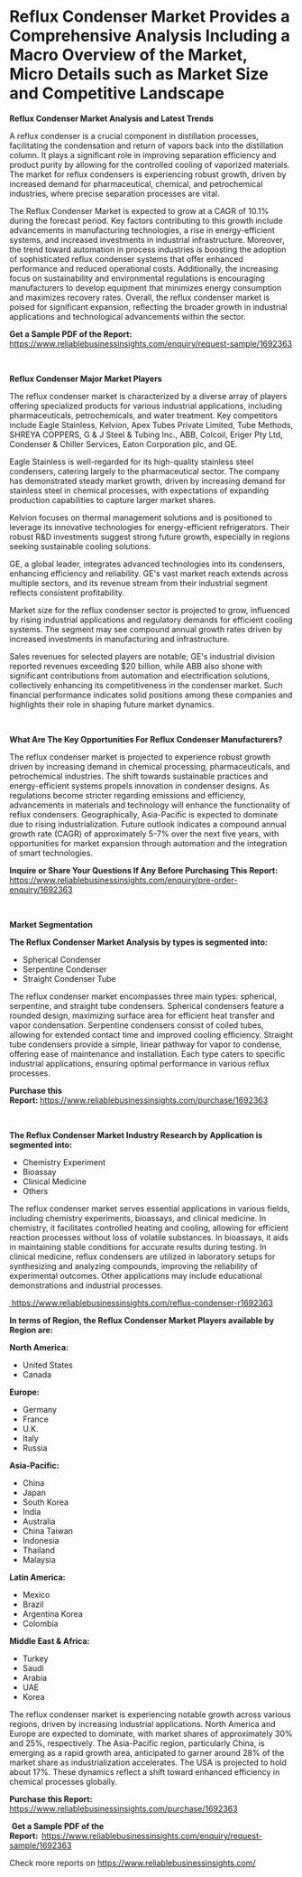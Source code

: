 <p><h1>Reflux Condenser Market Provides a Comprehensive Analysis Including a Macro Overview of the Market, Micro Details such as Market Size and Competitive Landscape</h1></p><p><strong>Reflux Condenser Market Analysis and Latest Trends</strong></p>
<p><p>A reflux condenser is a crucial component in distillation processes, facilitating the condensation and return of vapors back into the distillation column. It plays a significant role in improving separation efficiency and product purity by allowing for the controlled cooling of vaporized materials. The market for reflux condensers is experiencing robust growth, driven by increased demand for pharmaceutical, chemical, and petrochemical industries, where precise separation processes are vital. </p><p>The Reflux Condenser Market is expected to grow at a CAGR of 10.1% during the forecast period. Key factors contributing to this growth include advancements in manufacturing technologies, a rise in energy-efficient systems, and increased investments in industrial infrastructure. Moreover, the trend toward automation in process industries is boosting the adoption of sophisticated reflux condenser systems that offer enhanced performance and reduced operational costs. Additionally, the increasing focus on sustainability and environmental regulations is encouraging manufacturers to develop equipment that minimizes energy consumption and maximizes recovery rates. Overall, the reflux condenser market is poised for significant expansion, reflecting the broader growth in industrial applications and technological advancements within the sector.</p></p>
<p><strong>Get a Sample PDF of the Report:&nbsp;</strong> <a href="https://www.reliablebusinessinsights.com/enquiry/request-sample/1692363?utm_campaign=3177&utm_medium=2&utm_source=Github&utm_content=ia&utm_term=27032025&utm_id=reflux-condenser">https://www.reliablebusinessinsights.com/enquiry/request-sample/1692363</a></p>
<p>&nbsp;</p>
<p><strong>Reflux Condenser Major Market Players</strong></p>
<p><p>The reflux condenser market is characterized by a diverse array of players offering specialized products for various industrial applications, including pharmaceuticals, petrochemicals, and water treatment. Key competitors include Eagle Stainless, Kelvion, Apex Tubes Private Limited, Tube Methods, SHREYA COPPERS, G & J Steel & Tubing Inc., ABB, Colcoil, Eriger Pty Ltd, Condenser & Chiller Services, Eaton Corporation plc, and GE.</p><p>Eagle Stainless is well-regarded for its high-quality stainless steel condensers, catering largely to the pharmaceutical sector. The company has demonstrated steady market growth, driven by increasing demand for stainless steel in chemical processes, with expectations of expanding production capabilities to capture larger market shares.</p><p>Kelvion focuses on thermal management solutions and is positioned to leverage its innovative technologies for energy-efficient refrigerators. Their robust R&D investments suggest strong future growth, especially in regions seeking sustainable cooling solutions. </p><p>GE, a global leader, integrates advanced technologies into its condensers, enhancing efficiency and reliability. GE's vast market reach extends across multiple sectors, and its revenue stream from their industrial segment reflects consistent profitability.</p><p>Market size for the reflux condenser sector is projected to grow, influenced by rising industrial applications and regulatory demands for efficient cooling systems. The segment may see compound annual growth rates driven by increased investments in manufacturing and infrastructure.</p><p>Sales revenues for selected players are notable; GE's industrial division reported revenues exceeding $20 billion, while ABB also shone with significant contributions from automation and electrification solutions, collectively enhancing its competitiveness in the condenser market. Such financial performance indicates solid positions among these companies and highlights their role in shaping future market dynamics.</p></p>
<p>&nbsp;</p>
<p><strong>What Are The Key Opportunities For Reflux Condenser Manufacturers?</strong></p>
<p><p>The reflux condenser market is projected to experience robust growth driven by increasing demand in chemical processing, pharmaceuticals, and petrochemical industries. The shift towards sustainable practices and energy-efficient systems propels innovation in condenser designs. As regulations become stricter regarding emissions and efficiency, advancements in materials and technology will enhance the functionality of reflux condensers. Geographically, Asia-Pacific is expected to dominate due to rising industrialization. Future outlook indicates a compound annual growth rate (CAGR) of approximately 5-7% over the next five years, with opportunities for market expansion through automation and the integration of smart technologies.</p></p>
<p><strong>Inquire or Share Your Questions If Any Before Purchasing This Report:</strong> <a href="https://www.reliablebusinessinsights.com/enquiry/pre-order-enquiry/1692363?utm_campaign=3177&utm_medium=2&utm_source=Github&utm_content=ia&utm_term=27032025&utm_id=reflux-condenser">https://www.reliablebusinessinsights.com/enquiry/pre-order-enquiry/1692363</a></p>
<p>&nbsp;</p>
<p><strong>Market Segmentation</strong></p>
<p><strong>The Reflux Condenser Market Analysis by types is segmented into:</strong></p>
<p><ul><li>Spherical Condenser</li><li>Serpentine Condenser</li><li>Straight Condenser Tube</li></ul></p>
<p><p>The reflux condenser market encompasses three main types: spherical, serpentine, and straight tube condensers. Spherical condensers feature a rounded design, maximizing surface area for efficient heat transfer and vapor condensation. Serpentine condensers consist of coiled tubes, allowing for extended contact time and improved cooling efficiency. Straight tube condensers provide a simple, linear pathway for vapor to condense, offering ease of maintenance and installation. Each type caters to specific industrial applications, ensuring optimal performance in various reflux processes.</p></p>
<p><strong>Purchase this Report:&nbsp;</strong><a href="https://www.reliablebusinessinsights.com/purchase/1692363?utm_campaign=3177&utm_medium=2&utm_source=Github&utm_content=ia&utm_term=27032025&utm_id=reflux-condenser">https://www.reliablebusinessinsights.com/purchase/1692363</a></p>
<p>&nbsp;</p>
<p><strong>The Reflux Condenser Market Industry Research by Application is segmented into:</strong></p>
<p><ul><li>Chemistry Experiment</li><li>Bioassay</li><li>Clinical Medicine</li><li>Others</li></ul></p>
<p><p>The reflux condenser market serves essential applications in various fields, including chemistry experiments, bioassays, and clinical medicine. In chemistry, it facilitates controlled heating and cooling, allowing for efficient reaction processes without loss of volatile substances. In bioassays, it aids in maintaining stable conditions for accurate results during testing. In clinical medicine, reflux condensers are utilized in laboratory setups for synthesizing and analyzing compounds, improving the reliability of experimental outcomes. Other applications may include educational demonstrations and industrial processes.</p></p>
<p><a href="https://www.reliablebusinessinsights.com/reflux-condenser-r1692363?utm_campaign=3177&utm_medium=2&utm_source=Github&utm_content=ia&utm_term=27032025&utm_id=reflux-condenser">&nbsp;https://www.reliablebusinessinsights.com/reflux-condenser-r1692363</a></p>
<p><strong>In terms of Region, the Reflux Condenser Market Players available by Region are:</strong></p>
<p>
    <p> <strong> North America: </strong>
        <ul>
            <li>United States</li>
            <li>Canada</li>
        </ul>
        </p> 
    <p> <strong> Europe: </strong>
        <ul>
            <li>Germany</li>
            <li>France</li>
            <li>U.K.</li>
            <li>Italy</li>
            <li>Russia</li>
        </ul>
        </p> 
    <p> <strong> Asia-Pacific: </strong>
        <ul>
            <li>China</li>
            <li>Japan</li>
            <li>South Korea</li>
            <li>India</li>
            <li>Australia</li>
            <li>China Taiwan</li>
            <li>Indonesia</li>
            <li>Thailand</li>
            <li>Malaysia</li>
        </ul>
        </p> 
    <p> <strong> Latin America: </strong>
        <ul>
            <li>Mexico</li>
            <li>Brazil</li>
            <li>Argentina Korea</li>
            <li>Colombia</li>
        </ul>
        </p> 
    <p> <strong> Middle East & Africa: </strong>
        <ul>
            <li>Turkey</li>
            <li>Saudi</li>
            <li>Arabia</li>
            <li>UAE</li>
            <li>Korea</li>
        </ul>
    </p>
    </p>
<p><p>The reflux condenser market is experiencing notable growth across various regions, driven by increasing industrial applications. North America and Europe are expected to dominate, with market shares of approximately 30% and 25%, respectively. The Asia-Pacific region, particularly China, is emerging as a rapid growth area, anticipated to garner around 28% of the market share as industrialization accelerates. The USA is projected to hold about 17%. These dynamics reflect a shift toward enhanced efficiency in chemical processes globally.</p></p>
<p><strong>Purchase this Report: </strong><a href="https://www.reliablebusinessinsights.com/purchase/1692363?utm_campaign=3177&utm_medium=2&utm_source=Github&utm_content=ia&utm_term=27032025&utm_id=reflux-condenser">https://www.reliablebusinessinsights.com/purchase/1692363</a></p>
<p>&nbsp;<strong>Get a Sample PDF of the Report:&nbsp;&nbsp;</strong><a href="https://www.reliablebusinessinsights.com/enquiry/request-sample/1692363?utm_campaign=3177&utm_medium=2&utm_source=Github&utm_content=ia&utm_term=27032025&utm_id=reflux-condenser">https://www.reliablebusinessinsights.com/enquiry/request-sample/1692363</a></p>
<p><strong></strong></p>
<p>Check more reports on <a href="https://www.reliablebusinessinsights.com/?utm_campaign=3177&utm_medium=2&utm_source=Github&utm_content=ia&utm_term=27032025&utm_id=reflux-condenser">https://www.reliablebusinessinsights.com/</a></p>